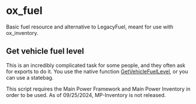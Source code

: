 # ox_fuel

Basic fuel resource and alternative to LegacyFuel, meant for use with ox_inventory.

## Get vehicle fuel level

This is an incredibly complicated task for some people, and they often ask for exports to do it.
You use the native function [GetVehicleFuelLevel](https://docs.fivem.net/natives/?_0x5F739BB8), or you can use a statebag.


This script requires the Main Power Framework and Main Power Inventory in order to be used. As of 09/25/2024, MP-Inventory is not released.
